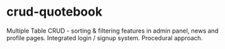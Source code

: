 # crud-quotebook
Multiple Table CRUD - sorting &amp; filtering features in admin panel, news and profile pages. Integrated login / signup system. Procedural approach.
